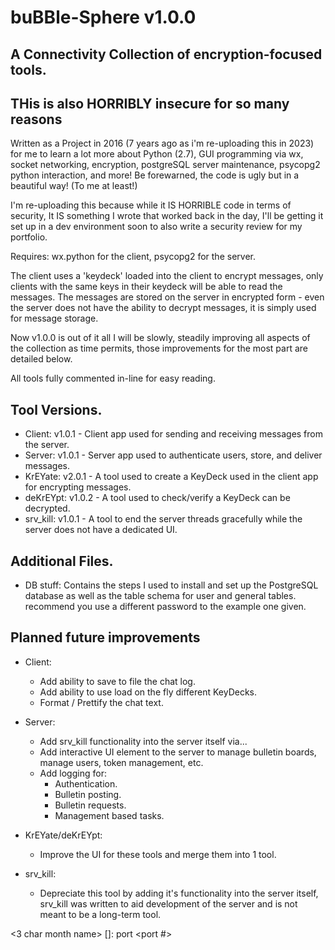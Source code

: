 buBBle-Sphere v1.0.0
====================

A Connectivity Collection of encryption-focused tools.
------------------------------------------------------

THis is also HORRIBLY insecure for so many reasons
--------------------------------------------------

Written as a Project in 2016 (7 years ago as i'm re-uploading this in 2023) for me to learn a lot more about Python (2.7), GUI programming via wx, socket networking, encryption, postgreSQL server maintenance, psycopg2 python interaction, and more! Be forewarned, the code is ugly but in a beautiful way! (To me at least!)

I'm re-uploading this because while it IS HORRIBLE code in terms of security, It IS something I wrote that worked back in the day, I'll be getting it set up in a dev environment soon to also write a security review for my portfolio.

Requires: wx.python for the client, psycopg2 for the server.

The client uses a 'keydeck' loaded into the client to encrypt messages, only clients with the same keys in their keydeck will be able to read the messages.
The messages are stored on the server in encrypted form - even the server does not have the ability to decrypt messages, it is simply used for message storage.

Now v1.0.0 is out of it all I will be slowly, steadily improving all aspects of the collection as time permits, those improvements for the most part are detailed below.

All tools fully commented in-line for easy reading.

Tool Versions.
--------------
- Client:   v1.0.1 - Client app used for sending and receiving messages from the server.
- Server:   v1.0.1 - Server app used to authenticate users, store, and deliver messages.
- KrEYate:  v2.0.1 - A tool used to create a KeyDeck used in the client app for encrypting messages.
- deKrEYpt: v1.0.2 - A tool used to check/verify a KeyDeck can be decrypted.
- srv_kill: v1.0.1 - A tool to end the server threads gracefully while the server does not have a dedicated UI.

Additional Files.
-----------------
- DB stuff: Contains the steps I used to install and set up the PostgreSQL database as well as the table schema for user and general tables. recommend you use a different password to the example one given.

Planned future improvements
---------------------------

* Client:
  * Add ability to save to file the chat log.
  * Add ability to use load on the fly different KeyDecks.
  * Format / Prettify the chat text.

* Server:
  * Add srv_kill functionality into the server itself via...
  * Add interactive UI element to the server to manage bulletin boards, manage users, token management, etc.
  * Add logging for:
    * Authentication.
    * Bulletin posting.
    * Bulletin requests.
    * Management based tasks.

* KrEYate/deKrEYpt:
  * Improve the UI for these tools and merge them into 1 tool.

* srv_kill:
  * Depreciate this tool by adding it's functionality into the server itself, srv_kill was written to aid development of the server and is not meant to be a long-term tool.



<3 char month name> <time> <something1> <process>[<PID>]: <message> port <port #> <something2>
